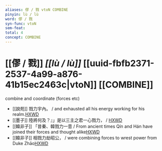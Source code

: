 ```yaml
---
aliases: 僇 / 戮 vtoN COMBINE
pinyin: lù / lù
word: 僇 / 戮
syn-func: vtoN
sem-feat: 
total: 4
concept: COMBINE 
---
```

# [[僇 / 戮]] *[[lù / lù]]*  [[uuid-fbfb2371-2537-4a99-a876-41b15ec2463c|vtoN]] [[COMBINE]]
combine and coordinate (forces etc)
 - [[說苑]] 戮力宇內。 / and exhausted all his energy working for his realm.[HXWD](https://hxwd.org/textview.html?location=CH1a0907_CHANT_001-29a.35)
 - [[墨子]] 陸將何及？』」是以三主之君一心戮力，
                     / [HXWD](https://hxwd.org/textview.html?location=CH1a0938_CHANT_005-7a.65)
 - [[韓非子]] 「昔秦、韓戮力一意 / From ancient times Qín and Hán have joined their forces and thought alike[HXWD](https://hxwd.org/textview.html?location=KR3c0005_tls_002-22a.5)
 - [[韓非子]] 相戮力劫昭公， / were combining forces to wrest power from Duke Zhāo[HXWD](https://hxwd.org/textview.html?location=KR3c0005_tls_031-30a.3)